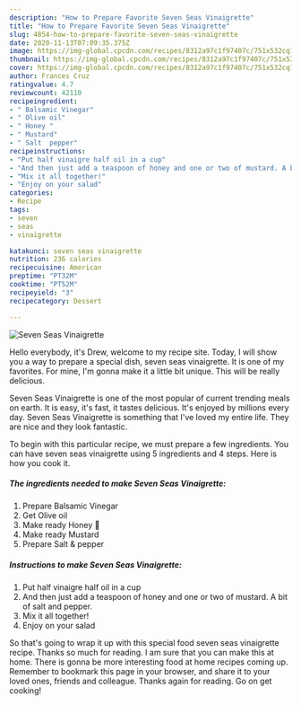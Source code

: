 ```yaml
---
description: "How to Prepare Favorite Seven Seas Vinaigrette"
title: "How to Prepare Favorite Seven Seas Vinaigrette"
slug: 4854-how-to-prepare-favorite-seven-seas-vinaigrette
date: 2020-11-13T07:09:35.375Z
image: https://img-global.cpcdn.com/recipes/8312a97c1f97407c/751x532cq70/seven-seas-vinaigrette-recipe-main-photo.jpg
thumbnail: https://img-global.cpcdn.com/recipes/8312a97c1f97407c/751x532cq70/seven-seas-vinaigrette-recipe-main-photo.jpg
cover: https://img-global.cpcdn.com/recipes/8312a97c1f97407c/751x532cq70/seven-seas-vinaigrette-recipe-main-photo.jpg
author: Frances Cruz
ratingvalue: 4.7
reviewcount: 42110
recipeingredient:
- " Balsamic Vinegar"
- " Olive oil"
- " Honey "
- " Mustard"
- " Salt  pepper"
recipeinstructions:
- "Put half vinaigre half oil in a cup"
- "And then just add a teaspoon of honey and one or two of mustard. A bit of salt and pepper."
- "Mix it all together!"
- "Enjoy on your salad"
categories:
- Recipe
tags:
- seven
- seas
- vinaigrette

katakunci: seven seas vinaigrette 
nutrition: 236 calories
recipecuisine: American
preptime: "PT32M"
cooktime: "PT52M"
recipeyield: "3"
recipecategory: Dessert

---
```



![Seven Seas Vinaigrette](https://img-global.cpcdn.com/recipes/8312a97c1f97407c/751x532cq70/seven-seas-vinaigrette-recipe-main-photo.jpg)

Hello everybody, it's Drew, welcome to my recipe site. Today, I will show you a way to prepare a special dish, seven seas vinaigrette. It is one of my favorites. For mine, I'm gonna make it a little bit unique. This will be really delicious.

Seven Seas Vinaigrette is one of the most popular of current trending meals on earth. It is easy, it's fast, it tastes delicious. It's enjoyed by millions every day. Seven Seas Vinaigrette is something that I've loved my entire life. They are nice and they look fantastic.




To begin with this particular recipe, we must prepare a few ingredients. You can have seven seas vinaigrette using 5 ingredients and 4 steps. Here is how you cook it.

<!--inarticleads1-->

##### The ingredients needed to make Seven Seas Vinaigrette:

1. Prepare  Balsamic Vinegar
1. Get  Olive oil
1. Make ready  Honey 🍯
1. Make ready  Mustard
1. Prepare  Salt &amp; pepper




<!--inarticleads2-->

##### Instructions to make Seven Seas Vinaigrette:

1. Put half vinaigre half oil in a cup
1. And then just add a teaspoon of honey and one or two of mustard. A bit of salt and pepper.
1. Mix it all together!
1. Enjoy on your salad




So that's going to wrap it up with this special food seven seas vinaigrette recipe. Thanks so much for reading. I am sure that you can make this at home. There is gonna be more interesting food at home recipes coming up. Remember to bookmark this page in your browser, and share it to your loved ones, friends and colleague. Thanks again for reading. Go on get cooking!
